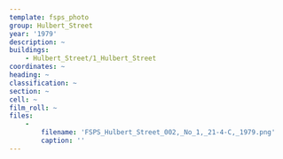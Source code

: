 ```yaml
---
template: fsps_photo
group: Hulbert_Street
year: '1979'
description: ~
buildings:
    - Hulbert_Street/1_Hulbert_Street
coordinates: ~
heading: ~
classification: ~
section: ~
cell: ~
film_roll: ~
files:
    -
        filename: 'FSPS_Hulbert_Street_002,_No_1,_21-4-C,_1979.png'
        caption: ''
---
```

